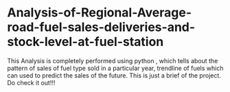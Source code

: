 # Analysis-of-Regional-Average-road-fuel-sales-deliveries-and-stock-level-at-fuel-station
This Analysis is completely performed using python , which tells about the pattern of sales of fuel type sold in a particular year, trendline of fuels which can used to predict the sales of the future. This is just a brief of the project. Do check it out!!!
